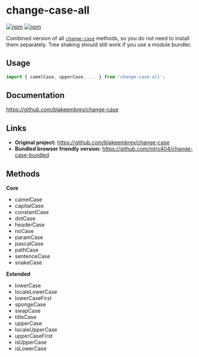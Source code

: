 # change-case-all
[![npm](https://img.shields.io/npm/v/change-case-all.svg)](https://www.npmjs.com/package/change-case-all)
[![npm](https://img.shields.io/npm/dm/change-case-all.svg)](https://www.npmjs.com/package/change-case-all)

Combined version of all [`change-case`](https://github.com/blakeembrey/change-case) methods, so you do not need to install them separately.
Tree shaking should still work if you use a module bundler.

## Usage
```ts
import { camelCase, upperCase, ... } from 'change-case-all';
```

## Documentation
https://github.com/blakeembrey/change-case

## Links
- **Original project:** https://github.com/blakeembrey/change-case 
- **Bundled browser friendly version:** https://github.com/nitro404/change-case-bundled

## Methods
**Core**
- camelCase
- capitalCase
- constantCase
- dotCase
- headerCase
- noCase
- paramCase
- pascalCase
- pathCase
- sentenceCase
- snakeCase

**Extended**
- lowerCase
- localeLowerCase
- lowerCaseFirst
- spongeCase
- swapCase
- titleCase
- upperCase
- localeUpperCase
- upperCaseFirst
- isUpperCase
- isLowerCase
